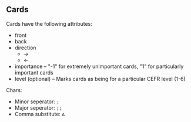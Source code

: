 ## Cards

Cards have the following attributes:

- front
- back
- direction
  - ->
  - <-
- importance – "-1" for extremely unimportant cards, "1" for particularly important cards
- level (optional) – Marks cards as being for a particular CEFR level (1-6)

Chars:

- Minor seperator: `;`
- Major seperator: `;;`
- Comma substitute: `∆`
